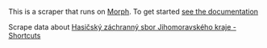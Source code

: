 This is a scraper that runs on [Morph](https://morph.io). To get started [see the documentation](https://morph.io/documentation)

Scrape data about [Hasičský záchranný sbor Jihomoravského kraje - Shortcuts](http://www.firebrno.cz/modules/incidents/index.php)
